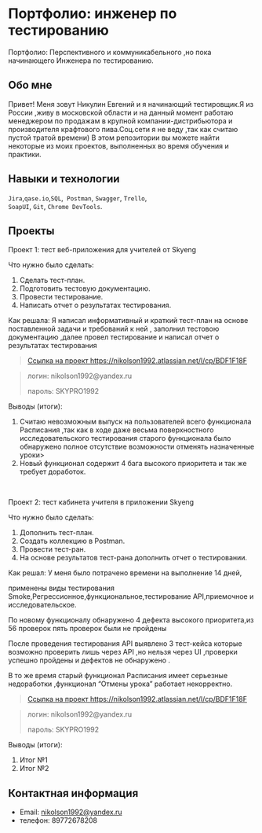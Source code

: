 # Портфолио: инженер по тестированию
Портфолио: Перспективного и коммуникабельного ,но пока начинающего Инженера по тестированию.

## Обо мне 

Привет! Меня зовут Никулин Евгений и я начинающий тестировщик.Я из России ,живу в московской области и на данный момент работаю менеджером по продажам в крупной компании-дистрибьютора и производителя крафтового пива.Соц.сети я не веду ,так как считаю пустой тратой времени)
В этом репозитории вы можете найти некоторые из моих проектов, выполненных во время обучения и практики.
<br>

## Навыки и технологии
``Jira``,``qase.io``,``SQL``,`` Postman``, ``Swagger``, ``Trello``, <br>
``SoapUI``, ``Git``, ``Chrome DevTools``.




## Проекты

<p> Проект 1: тест веб-приложения для учителей от Skyeng</p>
<p>Что нужно было сделать:<p>
<ol>
  <li>Cделать тест-план.</li>
  <li>Подготовить тестовую документацию.</li>
  <li>Провести тестирование.</li>
  <li>Написать отчет о результатах тестирования.</li>
</ol>

<p>Как решала: Я написал информативный и краткий тест-план на основе поставленной задачи и требований к ней , заполнил тестовою документацию ,далее провел тестирование и написал отчет о результатах тестирования <p>

>  <a href="https://fogen.notion.site/fogen/1-2-Web-REST-API-Postman-5f1700d11e1840b2a4e244b38cb0190f">Ссылка на проект  <https://nikolson1992.atlassian.net/l/cp/BDF1F18F>

> <p> логин: nikolson1992@yandex.ru </p>
> <p> пароль: SKYPRO1992 </p>
 
 <p>Выводы (итоги):<p>
<ol>
  <li>Считаю невозможным выпуск на пользователей всего функционала Расписания ,так как в ходе даже весьма поверхностного исследовательского тестирования старого функционала было обнаружено полное отсутствие возможности отменять назначенные уроки>
  <li>Новый функционал содержит 4 бага высокого приоритета и так же требует доработок.</li>
</ol>


<br> 

<p> Проект 2: тест кабинета учителя в приложении Skyeng</p>
<p>Что нужно было сделать:<p>
<ol>
  <li>Дополнить тест-план.</li>
  <li>Создать коллекцию в Postman.</li>
  <li>Провести тест-ран.</li>
  <li>На основе результатов тест-рана дополнить отчет о тестировании.</li>
</ol>

<p>Как решал: У меня было потрачено времени на выполнение 14 дней,
  
применены виды тестирования Smoke,Регрессионное,функциональное,тестирование API,приемочное и исследовательское.

По новому функционалу обнаружено 4 дефекта высокого приоритета,из 56 проверок пять проверок были не пройдены

После проведения тестирования API выявлено 3 тест-кейса которые возможно проверить лишь через API ,но нельзя через UI ,проверки успешно пройдены и дефектов не обнаружено .

В то же время старый функционал Расписания имеет серьезные недоработки ,функционал “Отмены урока” работает некорректно.<p>

>  <a href="https://fogen.notion.site/fogen/1-2-Web-REST-API-Postman-5f1700d11e1840b2a4e244b38cb0190f">Ссылка на проект  <https://nikolson1992.atlassian.net/l/cp/BDF1F18F>

> <p> логин: nikolson1992@yandex.ru </p>
> <p> пароль: SKYPRO1992 </p>
  
 <p>Выводы (итоги):<p>
<ol>
  <li>Итог №1</li>
  <li>Итог №2</li>
</ol>



## Контактная информация
- Email: nikolson1992@yandex.ru
- телефон: 89772678208
